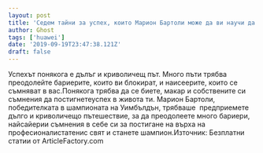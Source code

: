 ```yaml
---
layout: post
title: 'Седем тайни за успех, които Марион Бартоли може да ви научи да постигнете повече успех в живота си!'
author: Ghost
tags: ['huawei']
date: '2019-09-19T23:47:38.121Z'
draft: false
---
```


Успехът понякога е дълъг и криволичещ път. Много пъти трябва  преодолейте бариерите, които ви блокират, и наисеерите, които се съмняват в вас.Понякога трябва да се биете, макар и собствените си съмнения да постигнетеуспех в живота ти. Марион Бартоли, победителката в шампионата на Уимбълдън, трябваше  предприемете дълго и криволичещо пътешествие, за да преодолеете много бариери, найсайерии съмнения в себе си за постигане на върха на професионалистатенис свят и станете шампион.Източник: Безплатни статии от ArticleFactory.com
